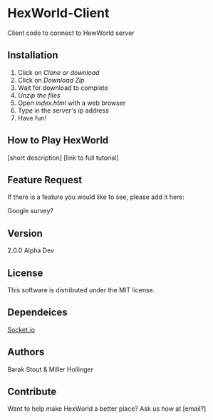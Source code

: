 # HexWorld-Client
Client code to connect to HewWorld server

## Installation

1. Click on _Clone or download_
2. Click on _Download Zip_
3. Wait for download to complete
4. *Unzip the files*
5. Open _index.html_ with a web browser
6. Type in the server's ip address
7. Have fun!

## How to Play HexWorld

[short description]
[link to full tutorial]

## Feature Request

If there is a feature you would like to see, please add it here:

Google survey?

## Version

2.0.0 Alpha Dev

## License

This software is distributed under the MIT license.

## Dependeices

[Socket.io](https://socket.io/)

## Authors

Barak Stout & Miller Hollinger

## Contribute

Want to help make HexWorld a better place? Ask us how at [email?]
